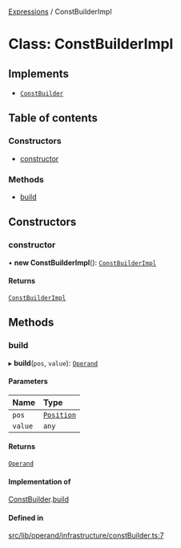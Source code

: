 [Expressions](../README.md) / ConstBuilderImpl

# Class: ConstBuilderImpl

## Implements

- [`ConstBuilder`](../interfaces/ConstBuilder.md)

## Table of contents

### Constructors

- [constructor](ConstBuilderImpl.md#constructor)

### Methods

- [build](ConstBuilderImpl.md#build)

## Constructors

### constructor

• **new ConstBuilderImpl**(): [`ConstBuilderImpl`](ConstBuilderImpl.md)

#### Returns

[`ConstBuilderImpl`](ConstBuilderImpl.md)

## Methods

### build

▸ **build**(`pos`, `value`): [`Operand`](Operand.md)

#### Parameters

| Name | Type |
| :------ | :------ |
| `pos` | [`Position`](Position.md) |
| `value` | `any` |

#### Returns

[`Operand`](Operand.md)

#### Implementation of

[ConstBuilder](../interfaces/ConstBuilder.md).[build](../interfaces/ConstBuilder.md#build)

#### Defined in

[src/lib/operand/infrastructure/constBuilder.ts:7](https://github.com/FlavioLionelRita/3xpr/blob/2371f39/src/lib/operand/infrastructure/constBuilder.ts#L7)
